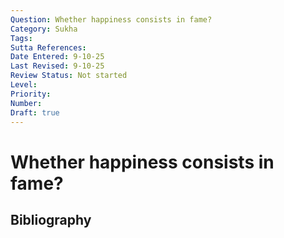 ```yaml
---
Question: Whether happiness consists in fame?
Category: Sukha
Tags: 
Sutta References: 
Date Entered: 9-10-25
Last Revised: 9-10-25
Review Status: Not started
Level: 
Priority: 
Number: 
Draft: true
---
```


# Whether happiness consists in fame?

## Bibliography

<!-- 

Notes:



-->